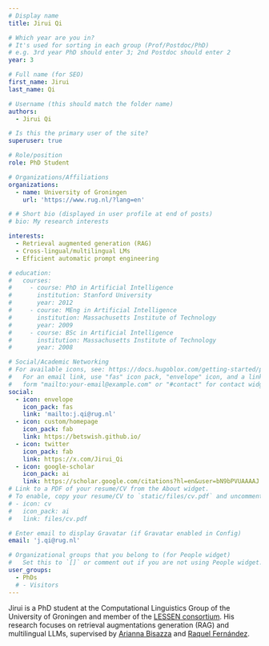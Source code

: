 ```yaml
---
# Display name
title: Jirui Qi

# Which year are you in?
# It's used for sorting in each group (Prof/Postdoc/PhD)
# e.g. 3rd year PhD should enter 3; 2nd Postdoc should enter 2
year: 3

# Full name (for SEO)
first_name: Jirui
last_name: Qi

# Username (this should match the folder name)
authors:
  - Jirui Qi

# Is this the primary user of the site?
superuser: true

# Role/position
role: PhD Student

# Organizations/Affiliations
organizations:
  - name: University of Groningen
    url: 'https://www.rug.nl/?lang=en'

# # Short bio (displayed in user profile at end of posts)
# bio: My research interests 

interests:
  - Retrieval augmented generation (RAG)
  - Cross-lingual/multilingual LMs
  - Efficient automatic prompt engineering

# education:
#   courses:
#     - course: PhD in Artificial Intelligence
#       institution: Stanford University
#       year: 2012
#     - course: MEng in Artificial Intelligence
#       institution: Massachusetts Institute of Technology
#       year: 2009
#     - course: BSc in Artificial Intelligence
#       institution: Massachusetts Institute of Technology
#       year: 2008

# Social/Academic Networking
# For available icons, see: https://docs.hugoblox.com/getting-started/page-builder/#icons
#   For an email link, use "fas" icon pack, "envelope" icon, and a link in the
#   form "mailto:your-email@example.com" or "#contact" for contact widget.
social:
  - icon: envelope
    icon_pack: fas
    link: 'mailto:j.qi@rug.nl'
  - icon: custom/homepage
    icon_pack: fab
    link: https://betswish.github.io/
  - icon: twitter
    icon_pack: fab
    link: https://x.com/Jirui_Qi
  - icon: google-scholar
    icon_pack: ai
    link: https://scholar.google.com/citations?hl=en&user=bN9bPVUAAAAJ
# Link to a PDF of your resume/CV from the About widget.
# To enable, copy your resume/CV to `static/files/cv.pdf` and uncomment the lines below.
# - icon: cv
#   icon_pack: ai
#   link: files/cv.pdf

# Enter email to display Gravatar (if Gravatar enabled in Config)
email: 'j.qi@rug.nl'

# Organizational groups that you belong to (for People widget)
#   Set this to `[]` or comment out if you are not using People widget.
user_groups:
  - PhDs
  # - Visitors
---
```


Jirui is a PhD student at the Computational Linguistics Group of the University of Groningen and member of the [LESSEN consortium](https://projects.illc.uva.nl/indeep/). His research focuses on retrieval augmentations generation (RAG) and multilingual LLMs, supervised by [Arianna Bisazza](https://www.cs.rug.nl/~bisazza/) and [Raquel Fernández](https://staff.fnwi.uva.nl/r.fernandezrovira/).